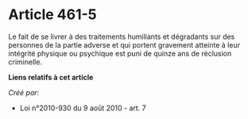 # Article 461-5

Le fait de se livrer à des traitements humiliants et dégradants sur des personnes de la partie adverse et qui portent
gravement atteinte à leur intégrité physique ou psychique est puni de quinze ans de réclusion criminelle.

**Liens relatifs à cet article**

_Créé par_:

  - Loi n°2010-930 du 9 août 2010 - art. 7
